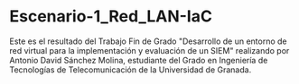 # Escenario-1_Red_LAN-IaC
Este es el resultado del Trabajo Fin de Grado "Desarrollo de un entorno de red virtual para la implementación y evaluación de un SIEM" realizando por Antonio David Sánchez Molina, estudiante del Grado en Ingeniería de Tecnologías de Telecomunicación de la Universidad de Granada.
